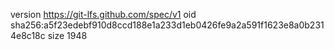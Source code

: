 version https://git-lfs.github.com/spec/v1
oid sha256:a5f23edebf910d8ccd188e1a233d1eb0426fe9a2a591f1623e8a0b2314e8c18c
size 1948
